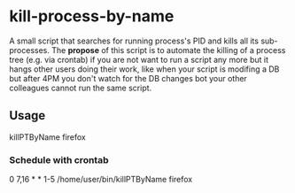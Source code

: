 # kill-process-by-name
A small script that searches for running process's PID and kills all its sub-processes.
The **propose** of this script is to automate the killing of a process tree (e.g. via crontab) if you are not want to run a script any more but it hangs other users doing their work, like when your script is modifing a DB but after 4PM you don't watch for the DB changes bot your other colleagues cannot run the same script. 
## Usage
killPTByName firefox
### Schedule with crontab
0 7,16 * * 1-5 /home/user/bin/killPTByName firefox

